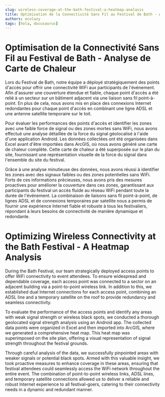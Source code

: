 ```yaml
---
slug: wireless-coverage-at-the-bath-festival-a-heatmap-analasis
title: Optimisation de la Connectivité Sans Fil au Festival de Bath - Analyse de Carte de Chaleur
authors: ecolazy
tags: [hola, docusaurus]
---
```


# Optimisation de la Connectivité Sans Fil au Festival de Bath - Analyse de Carte de Chaleur

Lors du Festival de Bath, notre équipe a déployé stratégiquement des points d'accès pour offrir une connectivité WiFi aux participants de l'événement. Afin d'assurer une couverture étendue et fiable, chaque point d'accès a été relié à un secteur sur un bâtiment adjacent via une liaison sans fil point-à-point. En plus de cela, nous avons mis en place des connexions Internet redondantes pour chaque point d'accès en combinant une ligne ADSL et une antenne satellite temporaire sur le toit.

Pour évaluer les performances des points d'accès et identifier les zones avec une faible force de signal ou des zones mortes sans WiFi, nous avons effectué une analyse détaillée de la force du signal géolocalisé à l'aide d'une application Android. Les données collectées ont été organisées dans Excel avant d'être importées dans ArcGIS, où nous avons généré une carte de chaleur complète. Cette carte de chaleur a été superposée sur le plan du site, fournissant une représentation visuelle de la force du signal dans l'ensemble du site du festival.

Grâce à une analyse minutieuse des données, nous avons réussi à identifier les zones avec des signaux faibles ou des zones potentielles sans WiFi. Forts de ces informations précieuses, nous avons pris des mesures proactives pour améliorer la couverture dans ces zones, garantissant aux participants du festival un accès fluide au réseau WiFi pendant toute la durée de l'événement. La combinaison de liaisons sans fil point-à-point, de lignes ADSL et de connexions temporaires par satellite nous a permis de fournir une expérience Internet fiable et robuste à tous les festivaliers, répondant à leurs besoins de connectivité de manière dynamique et redondante.





 

# Optimizing Wireless Connectivity at the Bath Festival - A Heatmap Analysis

During the Bath Festival, our team strategically deployed access points to offer WiFi connectivity to event attendees. To ensure widespread and dependable coverage, each access point was connected to a sector on an adjacent building via a point-to-point wireless link. In addition to this, we established dual Internet connections for each access point, combining an ADSL line and a temporary satellite on the roof to provide redundancy and seamless connectivity.

To evaluate the performance of the access points and identify any areas with weak signal strength or wireless black spots, we conducted a thorough geolocated signal strength analysis using an Android app. The collected data points were organized in Excel and then imported into ArcGIS, where we generated a comprehensive heat map. This heat map was superimposed on the site plan, offering a visual representation of signal strength throughout the festival grounds.

Through careful analysis of the data, we successfully pinpointed areas with weaker signals or potential black spots. Armed with this valuable insight, we took proactive measures to enhance coverage in these areas, ensuring that festival attendees could seamlessly access the WiFi network throughout the entire event. The combination of point-to-point wireless links, ADSL lines, and temporary satellite connections allowed us to deliver a reliable and robust Internet experience to all festival-goers, catering to their connectivity needs in a dynamic and redundant manner.




